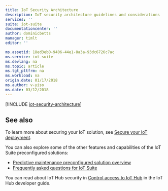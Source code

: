 ```yaml
---
title: IoT Security Architecture
description: IoT security architecture guidelines and considerations
services: ''
suite: iot-suite
documentationcenter: ''
author: dominicbetts
manager: timlt
editor: ''

ms.assetid: 18ed3eb0-9406-44e1-8a3a-93dc6726c7ac
ms.service: iot-suite
ms.devlang: na
ms.topic: article
ms.tgt_pltfrm: na
ms.workload: na
origin.date: 01/17/2018
ms.author: v-yiso
ms.date: 03/12/2018
---
```

[!INCLUDE [iot-security-architecture](../../includes/iot-security-architecture.md)]

## See also
To learn more about securing your IoT solution, see [Secure your IoT deployment][lnk-security-deployment].

You can also explore some of the other features and capabilities of the IoT Suite preconfigured solutions:

- [Predictive maintenance preconfigured solution overview][lnk-predictive-overview]
- [Frequently asked questions for IoT Suite][lnk-faq]

You can read about IoT Hub security in [Control access to IoT Hub][lnk-devguide-security] in the IoT Hub developer guide.

[lnk-predictive-overview]: iot-suite-predictive-overview.md
[lnk-faq]: iot-suite-faq.md

[lnk-security-deployment]: ./iot-suite-security-deployment.md
[lnk-devguide-security]: ../iot-hub/iot-hub-devguide-security.md